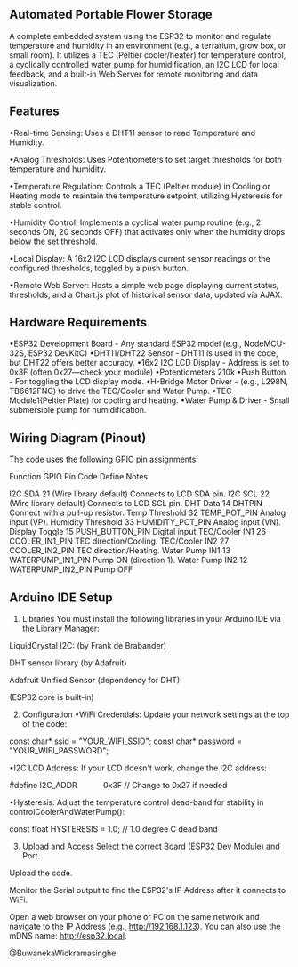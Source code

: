 Automated Portable Flower Storage
-------------------------------------

A complete embedded system using the ESP32 to monitor and regulate temperature and humidity in an environment (e.g., a terrarium, grow box, or small room). It utilizes a TEC (Peltier cooler/heater) for temperature control, a cyclically controlled water pump for humidification, an I2C LCD for local feedback, and a built-in Web Server for remote monitoring and data visualization.


Features
---------

•Real-time Sensing: Uses a DHT11 sensor to read Temperature and Humidity.

•Analog Thresholds: Uses Potentiometers to set target thresholds for both temperature and humidity.

•Temperature Regulation: Controls a TEC (Peltier module) in Cooling or Heating mode to maintain the temperature setpoint, utilizing Hysteresis for stable control.

•Humidity Control: Implements a cyclical water pump routine (e.g., 2 seconds ON, 20 seconds OFF) that activates only when the humidity drops below the set threshold.

•Local Display: A 16x2 I2C LCD displays current sensor readings or the configured thresholds, toggled by a push button.

•Remote Web Server: Hosts a simple web page displaying current status, thresholds, and a Chart.js plot of historical sensor data, updated via AJAX.


Hardware Requirements
----------------------
•ESP32 Development Board - Any standard ESP32 model (e.g., NodeMCU-32S, ESP32 DevKitC)
•DHT11/DHT22 Sensor - DHT11 is used in the code, but DHT22 offers better accuracy.
•16x2 I2C LCD Display - Address is set to 0x3F (often 0x27—check your module)
•Potentiometers 210k 
•Push Button - For toggling the LCD display mode.
•H-Bridge Motor Driver - (e.g., L298N, TB6612FNG) to drive the TEC/Cooler and Water Pump.
•TEC Module1(Peltier Plate) for cooling and heating.
•Water Pump & Driver - Small submersible pump for humidification.

Wiring Diagram (Pinout)
-----------------------
The code uses the following GPIO pin assignments:


Function		GPIO Pin	Code Define		Notes

I2C SDA			21		(Wire library default)	Connects to LCD SDA pin.
I2C SCL			22		(Wire library default)	Connects to LCD SCL pin.
DHT Data		14		DHTPIN			Connect with a pull-up resistor.
Temp Threshold		32		TEMP_POT_PIN		Analog input (VP).
Humidity Threshold	33		HUMIDITY_POT_PIN	Analog input (VN).
Display Toggle		15		PUSH_BUTTON_PIN		Digital input
TEC/Cooler IN1		26		COOLER_IN1_PIN		TEC direction/Cooling.
TEC/Cooler IN2		27		COOLER_IN2_PIN		TEC direction/Heating.
Water Pump IN1		13		WATERPUMP_IN1_PIN	Pump ON (direction 1).
Water Pump IN2		12		WATERPUMP_IN2_PIN	Pump OFF 



Arduino IDE Setup
-----------------

1. Libraries
You must install the following libraries in your Arduino IDE via the Library Manager:

LiquidCrystal I2C: (by Frank de Brabander)

DHT sensor library (by Adafruit)

Adafruit Unified Sensor (dependency for DHT)

(ESP32 core is built-in)

2. Configuration
•WiFi Credentials: Update your network settings at the top of the code:

const char* ssid = "YOUR_WIFI_SSID";
const char* password = "YOUR_WIFI_PASSWORD";

•I2C LCD Address: If your LCD doesn't work, change the I2C address:

#define I2C_ADDR            0x3F // Change to 0x27 if needed

•Hysteresis: Adjust the temperature control dead-band for stability in controlCoolerAndWaterPump():

const float HYSTERESIS = 1.0; // 1.0 degree C dead band


3. Upload and Access
Select the correct Board (ESP32 Dev Module) and Port.

Upload the code.

Monitor the Serial output to find the ESP32's IP Address after it connects to WiFi.

Open a web browser on your phone or PC on the same network and navigate to the IP Address (e.g., http://192.168.1.123). You can also use the mDNS name: http://esp32.local.

@BuwanekaWickramasinghe














